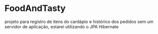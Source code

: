 # FoodAndTasty
projeto para registro de itens do cardápio e histórico dos pedidos sem um servidor de aplicação, estarei utilizando o JPA Hibernate
